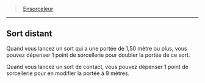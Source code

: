 ﻿---
!ClassFeatureItem
Name: Sort distant
Id: sorcerer_hd.md#sort-distant
ParentLink: sorcerer_hd.md#ensorceleur
ParentName: Ensorceleur
NameLevel: 2
Attributes: {}
---
> [Ensorceleur](hd_sorcerer.md)

---

## Sort distant

Quand vous lancez un sort qui a une portée de 1,50 mètre ou plus, vous pouvez dépenser 1 point de sorcellerie pour doubler la portée de ce sort.

Quand vous lancez un sort de contact, vous pouvez dépenser 1 point de sorcellerie pour en modifier la portée à 9 mètres.

